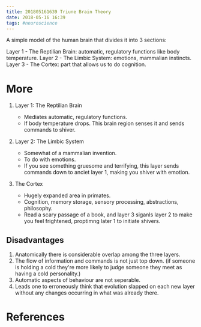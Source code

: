 ```yaml
---
title: 201805161639 Triune Brain Theory
date: 2018-05-16 16:39
tags: #neuroscience
---
```

A simple model of the human brain that divides it into 3 sections:

Layer 1 - The Reptilian Brain: automatic, regulatory functions like body temperature.
Layer 2 - The Limbic System: emotions, mammalian instincts.
Layer 3 - The Cortex: part that allows us to do cognition.

# More
1. Layer 1: The Reptilian Brain
    + Mediates automatic, regulatory functions.
    + If body temperature drops. This brain region senses it and sends commands to shiver.

2. Layer 2: The Limbic System
    + Somewhat of a mammalian invention.
    + To do with emotions.
    + If you see something gruesome and terrifying, this layer sends commands down to anciet layer 1, making you shiver with emotion.

3. The Cortex
    + Hugely expanded area in primates.
    + Cognition, memory storage, sensory processing, abstractions, philosophy.
    + Read a scary passage of a book, and layer 3 siganls layer 2 to make you feel frightened, proptimng later 1 to initiate shivers.

## Disadvantages
1. Anatomically there is considerable overlap among the three layers.
2. The flow of information and commands is not just top down. (if someone is holding a cold they're more likely to judge someone they meet as having a cold personality.)
3. Automatic aspects of behaviour are not seperable.
4. Leads one to erroneously think that evolution slapped on each new layer without any changes occurring in what was already there.

# References
